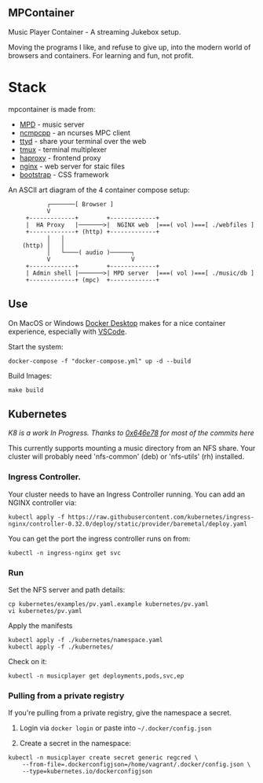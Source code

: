 MPContainer
-----------

Music Player Container - A streaming Jukebox setup.

Moving the programs I like, and refuse to give up, into the modern world of browsers and containers. For learning and fun, not profit.


# Stack

mpcontainer is made from:

* [MPD](https://www.musicpd.org/) - music server
* [ncmpcpp](https://rybczak.net/ncmpcpp/) - an ncurses MPC client
* [ttyd](https://tsl0922.github.io/ttyd/) - share your terminal over the web
* [tmux](https://github.com/tmux/tmux) - terminal multiplexer
* [haproxy](https://www.haproxy.org/) - frontend proxy
* [nginx](https://www.nginx.com/) - web server for staic files
* [bootstrap](https://getbootstrap.com/) - CSS framework


An ASCII art diagram of the 4 container compose setup:

```
           ┌───────[ Browser ]                                        
           V                                                          
     +-------------+        +-------------+                           
     |  HA Proxy   |───────>|  NGINX web  |===( vol )===[ ./webfiles ]
     +-------------+ (http) +-------------+                           
           │   │                                                      
    (http) │   │                                                      
           │   └────( audio )──────┐                                  
           V                       V                                  
     +-------------+        +-------------+                           
     | Admin shell |───────>| MPD server  |===( vol )===[ ./music/db ]
     +-------------+ (mpc)  +-------------+                           
```


## Use

On MacOS or Windows [Docker Desktop](https://www.docker.com/products/docker-desktop) makes for a nice container experience, especially with [VSCode](https://code.visualstudio.com/).


Start the system:

```
docker-compose -f "docker-compose.yml" up -d --build
```

Build Images:

```
make build
```


Kubernetes
----------

_K8 is a work In Progress. Thanks to [0x646e78](https://github.com/0x646e78) for most of the commits here_


This currently supports mounting a music directory from an NFS share. Your cluster will probably need 'nfs-common' (deb) or 'nfs-utils' (rh) installed.


### Ingress Controller.

Your cluster needs to have an Ingress Controller running. You can add an NGINX controller via:

```
kubectl apply -f https://raw.githubusercontent.com/kubernetes/ingress-nginx/controller-0.32.0/deploy/static/provider/baremetal/deploy.yaml
```

You can get the port the ingress controller runs on from:

```
kubectl -n ingress-nginx get svc
```


### Run

Set the NFS server and path details:

```
cp kubernetes/examples/pv.yaml.example kubernetes/pv.yaml
vi kubernetes/pv.yaml
```

Apply the manifests

```
kubectl apply -f ./kubernetes/namespace.yaml
kubectl apply -f ./kubernetes/
```

Check on it:

```
kubectl -n musicplayer get deployments,pods,svc,ep
```


### Pulling from a private registry

If you're pulling from a private registry, give the namespace a secret.

1) Login via `docker login` or paste into `~/.docker/config.json`

2) Create a secret in the namespace:

```
kubectl -n musicplayer create secret generic regcred \
    --from-file=.dockerconfigjson=/home/vagrant/.docker/config.json \
    --type=kubernetes.io/dockerconfigjson
```
